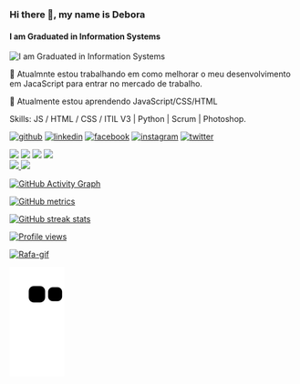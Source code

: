 ### Hi there 👋, my name is Debora
#### I am Graduated in Information Systems <!--https://arturssmirnovs.github.io/github-profile-readme-generator/ site de criação da pag -->
![I am Graduated in Information Systems](https://scontent.fcgh7-1.fna.fbcdn.net/v/t39.30808-6/275348836_482098456734914_3821873713156973228_n.jpg?_nc_cat=105&ccb=1-5&_nc_sid=e3f864&_nc_ohc=XbexOJSbGhsAX_YYDxT&tn=1g1bIZeSZ8cqY5C_&_nc_ht=scontent.fcgh7-1.fna&oh=00_AT_NPk_RMftwvk74XLXhVm7mR-Z_zRiaaKwNHEX9UB31lw&oe=6229DD86)

🔭 Atualmnte estou trabalhando em como melhorar o meu desenvolvimento em JacaScript para entrar no mercado de trabalho.

🌱 Atualmente estou aprendendo JavaScript/CSS/HTML

Skills: JS / HTML / CSS / ITIL V3 | Python | Scrum | Photoshop.  


[<img src='https://cdn.jsdelivr.net/npm/simple-icons@3.0.1/icons/github.svg' alt='github' height='40'>](https://github.com/dllyon)  [<img src='https://cdn.jsdelivr.net/npm/simple-icons@3.0.1/icons/linkedin.svg' alt='linkedin' height='40'>](https://www.linkedin.com/in/linkedin.com/in/debora-silva-384900127/)  [<img src='https://cdn.jsdelivr.net/npm/simple-icons@3.0.1/icons/facebook.svg' alt='facebook' height='40'>](https://www.facebook.com/https://www.facebook.com/debora.felixdasilva.3)  [<img src='https://cdn.jsdelivr.net/npm/simple-icons@3.0.1/icons/instagram.svg' alt='instagram' height='40'>](https://www.instagram.com/twitter.com/Debora__Silva/)  [<img src='https://cdn.jsdelivr.net/npm/simple-icons@3.0.1/icons/twitter.svg' alt='twitter' height='40'>](https://twitter.com/twitter.com/Debora__Silva)  

<div> 
  <a href="https://instagram.com/deborallyon" target="_blank"><img src="https://img.shields.io/badge/-Instagram-%23E4405F?style=for-the-badge&logo=instagram&logoColor=white" target="_blank"></a>
  <a href = "mailto:deborafllyon@gmail.com"><img src="https://img.shields.io/badge/-Gmail-%23333?style=for-the-badge&logo=gmail&logoColor=white" target="_blank"></a>
  <a href="https://www.linkedin.com/in/debora-silva-384900127a" target="_blank"><img src="https://img.shields.io/badge/-LinkedIn-%230077B5?style=for-the-badge&logo=linkedin&logoColor=white" target="_blank"></a> 
  <a href="https://medium.com/@amoradedados"><img src="https://img.shields.io/badge/Medium-12100E?style=for-the-badge&logo=medium&logoColor=white"></a> 
</div> 

<div>
  <a href="https://github.com/dllyon">
  <img height="180em" src="https://github-readme-stats.vercel.app/api?username=dllyon&show_icons=true&theme=dracula&include_all_commits=true&count_private=true"/>
  <img height="180em" src="https://github-readme-stats.vercel.app/api/top-langs/?username=dllyon&layout=compact&langs_count=7&theme=dracula"/>
</div>

![GitHub Activity Graph](https://activity-graph.herokuapp.com/graph?username=dllyon)  

![GitHub metrics](https://metrics.lecoq.io/dllyon)  

![GitHub streak stats](https://github-readme-streak-stats.herokuapp.com/?user=dllyon)  

![Profile views](https://gpvc.arturio.dev/dllyon)  


<div>  
       <img align="rigth" alt="Rafa-gif" src="https://cdn.discordapp.com/attachments/795358919417397249/825430589581688872/hi.gif">
</div> 

![Snake animation](https://github.com/rafaballerini/rafaballerini/blob/output/github-contribution-grid-snake.svg)
